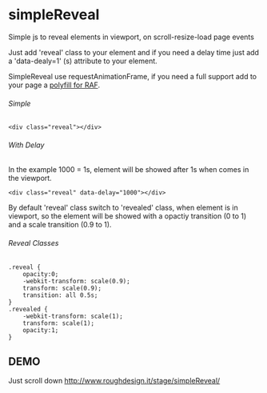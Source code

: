 # simpleReveal
Simple js to reveal elements in viewport, on scroll-resize-load page events

Just add 'reveal' class to your element and if you need a delay time just add a 'data-dealy=1' (s) attribute to your element.

SimpleReveal use requestAnimationFrame, if you need a full support add to your page a [polyfill for RAF](https://gist.github.com/paulirish/1579671).

###### Simple
```
<div class="reveal"></div>
```

###### With Delay
In the example 1000 = 1s, element will be showed after 1s when comes in the viewport.
```
<div class="reveal" data-delay="1000"></div>
```


By default 'reveal' class switch to 'revealed' class, when element is in viewport, so the element will be showed with a opactiy transition (0 to 1) and a scale transition (0.9 to 1).

###### Reveal Classes
```
.reveal {
    opacity:0;
    -webkit-transform: scale(0.9);
    transform: scale(0.9);
    transition: all 0.5s;
}
.revealed {
    -webkit-transform: scale(1);
    transform: scale(1);
    opacity:1;
}
```


## DEMO
Just scroll down
http://www.roughdesign.it/stage/simpleReveal/

